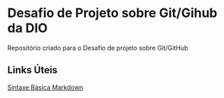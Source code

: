# Desafio de Projeto sobre Git/Gihub da DIO
Repositório criado para o Desafio de projeto sobre Git/GitHub

## Links Úteis
[Sintaxe Básica Markdown](https://www.markdownguide.org/basic-syntax/)
